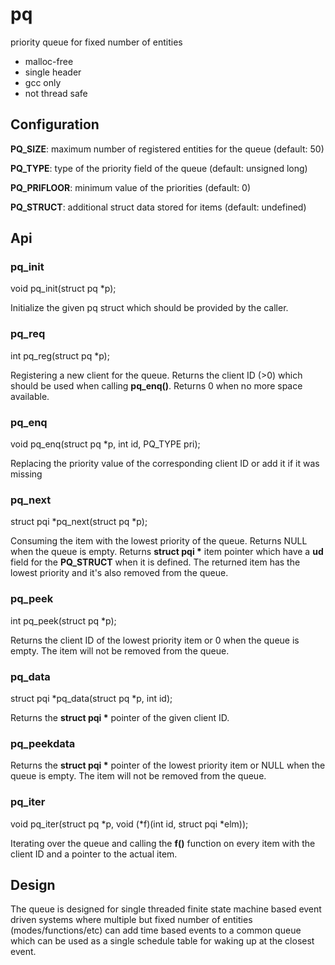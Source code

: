 # pq
priority queue for fixed number of entities

- malloc-free
- single header
- gcc only
- not thread safe

## Configuration

__PQ_SIZE__: maximum number of registered entities for the queue (default: 50)

__PQ_TYPE__: type of the priority field of the queue (default: unsigned long)

__PQ_PRIFLOOR__: minimum value of the priorities (default: 0)

__PQ_STRUCT__: additional struct data stored for items (default: undefined)

## Api

### pq_init

void pq_init(struct pq *p);

Initialize the given pq struct which should be provided by the caller.

### pq_req

int pq_reg(struct pq *p);

Registering a new client for the queue. Returns the client ID (>0) which should be used when calling
__pq_enq()__. Returns 0 when no more space available.

### pq_enq

void pq_enq(struct pq *p, int id, PQ_TYPE pri);

Replacing the priority value of the corresponding client ID or add it if it was missing

### pq_next

struct pqi *pq_next(struct pq *p);

Consuming the item with the lowest priority of the queue. Returns
NULL when the queue is empty. Returns __struct pqi *__ item pointer which
have a __ud__ field for the __PQ_STRUCT__ when it is defined.
The returned item has the lowest priority and it's also removed from the queue.

### pq_peek

int pq_peek(struct pq *p);

Returns the client ID of the lowest priority item or 0 when the queue is
empty. The item will not be removed from the queue.

### pq_data

struct pqi *pq_data(struct pq *p, int id);

Returns the __struct pqi *__ pointer of the given client ID.

### pq_peekdata

Returns the __struct pqi *__ pointer of the lowest priority item or NULL when the queue is
empty. The item will not be removed from the queue.

### pq_iter

void pq_iter(struct pq *p, void (*f)(int id, struct pqi *elm));

Iterating over the queue and calling the __f()__ function on every item with the client ID and a pointer to the actual
item.

## Design

The queue is designed for single threaded finite state machine based event driven systems where multiple but fixed number of
entities (modes/functions/etc) can add time based events to a common queue which can be used as a single schedule table for 
waking up at the closest event.
